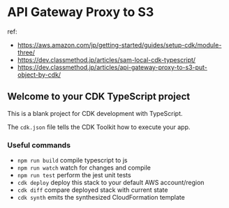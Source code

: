 # API Gateway Proxy to S3

ref: 

- https://aws.amazon.com/jp/getting-started/guides/setup-cdk/module-three/
- https://dev.classmethod.jp/articles/sam-local-cdk-typescript/
- https://dev.classmethod.jp/articles/api-gateway-proxy-to-s3-put-object-by-cdk/

## Welcome to your CDK TypeScript project

This is a blank project for CDK development with TypeScript.

The `cdk.json` file tells the CDK Toolkit how to execute your app.

### Useful commands

* `npm run build`   compile typescript to js
* `npm run watch`   watch for changes and compile
* `npm run test`    perform the jest unit tests
* `cdk deploy`      deploy this stack to your default AWS account/region
* `cdk diff`        compare deployed stack with current state
* `cdk synth`       emits the synthesized CloudFormation template
